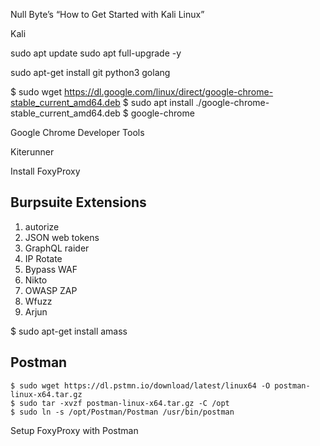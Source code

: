 Null Byte’s “How to Get Started with Kali Linux” 

Kali

sudo apt update
sudo apt full-upgrade -y

sudo apt-get install git python3 golang

$ sudo wget https://dl.google.com/linux/direct/google-chrome-stable_current_amd64.deb
$ sudo apt install ./google-chrome-stable_current_amd64.deb
$ google-chrome

Google Chrome Developer Tools

Kiterunner

Install FoxyProxy

## Burpsuite Extensions

1. autorize
2. JSON web tokens
3. GraphQL raider
4. IP Rotate
5. Bypass WAF
6. Nikto
7. OWASP ZAP
8. Wfuzz
9. Arjun

$ sudo apt-get install amass

## Postman

```
$ sudo wget https://dl.pstmn.io/download/latest/linux64 -O postman-linux-x64.tar.gz
$ sudo tar -xvzf postman-linux-x64.tar.gz -C /opt
$ sudo ln -s /opt/Postman/Postman /usr/bin/postman
```
Setup FoxyProxy with Postman


